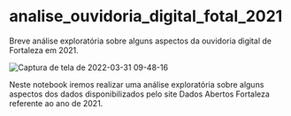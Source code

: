 # analise_ouvidoria_digital_fotal_2021
Breve análise exploratória sobre alguns aspectos da ouvidoria digital de Fortaleza em 2021.

![Captura de tela de 2022-03-31 09-48-16](https://user-images.githubusercontent.com/5764612/161069730-45c6eebd-b21f-4750-bc2a-bd2b74938cf4.png)

Neste notebook iremos realizar uma análise exploratória sobre alguns aspectos dos dados disponibilizados pelo site Dados Abertos Fortaleza referente ao ano de 2021.
